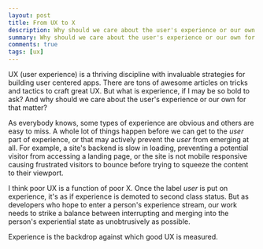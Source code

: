 ```yaml
---
layout: post
title: From UX to X
description: Why should we care about the user's experience or our own for that matter?
summary: Why should we care about the user's experience or our own for that matter?
comments: true
tags: [ux]
---
```


UX (user experience) is a thriving discipline with invaluable strategies for building user centered apps. There are tons of awesome articles on tricks and tactics to craft great UX. But what is experience, if I may be so bold to ask? And why should we care about the user's experience or our own for that matter? 

As everybody knows, some types of experience are obvious and others are easy to miss. A whole lot of things happen before we can get to the *user* part of experience, or that may actively prevent the *user* from emerging at all. For example, a site's backend is slow in loading, preventing a potential visitor from accessing a landing page, or the site is not mobile responsive causing frustrated visitors to bounce before trying to squeeze the content to their viewport. 

I think poor UX is a function of poor X. Once the label *user* is put on experience, it's as if experience is demoted to second class status. But as developers who hope to enter a person's experience stream, our work needs to strike a balance between interrupting and merging into the person's experiential state as unobtrusively as possible. 

Experience is the backdrop against which good UX is measured. 
